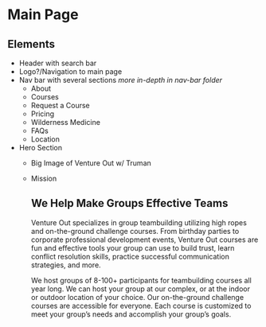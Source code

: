 # Main Page

## Elements
* Header with search bar
* Logo?/Navigation to main page
* Nav bar with several sections *more in-depth in nav-bar folder*
    * About
    * Courses
    * Request a Course
    * Pricing
    * Wilderness Medicine
    * FAQs
    * Location
* Hero Section
    * Big Image of Venture Out w/ Truman
    * Mission
        <h2>We Help Make Groups Effective Teams</h2>
        <p>Venture Out specializes in group teambuilding utilizing high ropes and on-the-ground challenge courses. From birthday parties to corporate professional development events, Venture Out courses are fun and effective tools your group can use to build trust, learn conflict resolution skills, practice successful communication strategies, and more.

        We host groups of 8-100+ participants for teambuilding courses all year long. We can host your group at our complex, or at the indoor or outdoor location of your choice. Our on-the-ground challenge courses are accessible for everyone. Each course is customized to meet your group’s needs and accomplish your group’s goals.</p>
    